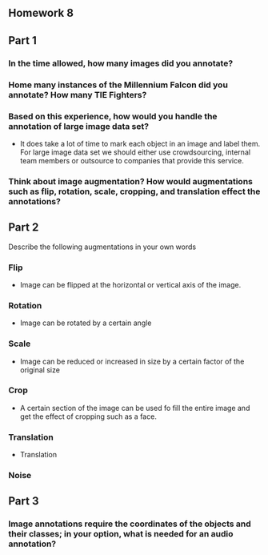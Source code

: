 ## Homework 8

## Part 1
### In the time allowed, how many images did you annotate?

### Home many instances of the Millennium Falcon did you annotate? How many TIE Fighters?

### Based on this experience, how would you handle the annotation of large image data set?
* It does take a lot of time to mark each object in an image and label them. For large image data set we should either use crowdsourcing, internal team members or outsource to companies that provide this service.

### Think about image augmentation? How would augmentations such as flip, rotation, scale, cropping, and translation effect the annotations?

## Part 2
Describe the following augmentations in your own words
### Flip
* Image can be flipped at the horizontal or vertical axis of the image.

### Rotation
* Image can be rotated by a certain angle

### Scale
* Image can be reduced or increased in size by a certain factor of the original size

### Crop
* A certain section of the image can be used fo fill the entire image and get the effect of cropping such as a face.

### Translation
* Translation

### Noise

## Part 3
### Image annotations require the coordinates of the objects and their classes; in your option, what is needed for an audio annotation?
